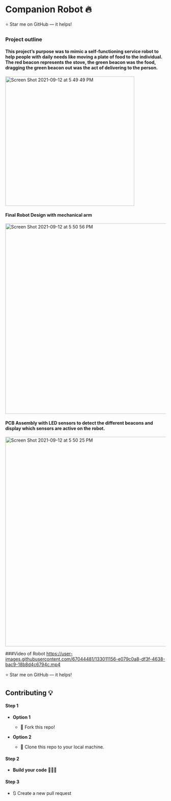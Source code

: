 # Companion Robot 🔥

:star: Star me on GitHub — it helps!

### Project outline
#### This project’s purpose was to mimic a self-functioning service robot to help people with daily needs like moving a plate of food to the individual. The red beacon represents the stove, the green beacon was the food, dragging the green beacon out was the act of delivering to the person.
<img width="405" alt="Screen Shot 2021-09-12 at 5 49 49 PM" src="https://user-images.githubusercontent.com/67044481/133009166-55487325-cb10-423d-95e4-d863a30771a1.png">

#### Final Robot Design with mechanical arm 
<img width="596" alt="Screen Shot 2021-09-12 at 5 50 56 PM" src="https://user-images.githubusercontent.com/67044481/133009191-decbcfaf-80dd-43d1-a53e-1e8992f2d745.png">


#### PCB Assembly with LED sensors to detect the different beacons and display which sensors are active on the robot.
<img width="656" alt="Screen Shot 2021-09-12 at 5 50 25 PM" src="https://user-images.githubusercontent.com/67044481/133009221-12b5e2fc-e7ea-4462-b95a-f22dc64a524e.png">

###Video of Robot
https://user-images.githubusercontent.com/67044481/133011156-e079c0a8-df3f-4638-bac9-18b8d4c6794c.mp4


:star: Star me on GitHub — it helps!


## Contributing 💡
#### Step 1

- **Option 1**
    - 🍴 Fork this repo!

- **Option 2**
    - 👯 Clone this repo to your local machine.


#### Step 2

- **Build your code** 🔨🔨🔨

#### Step 3

- 🔃 Create a new pull request
